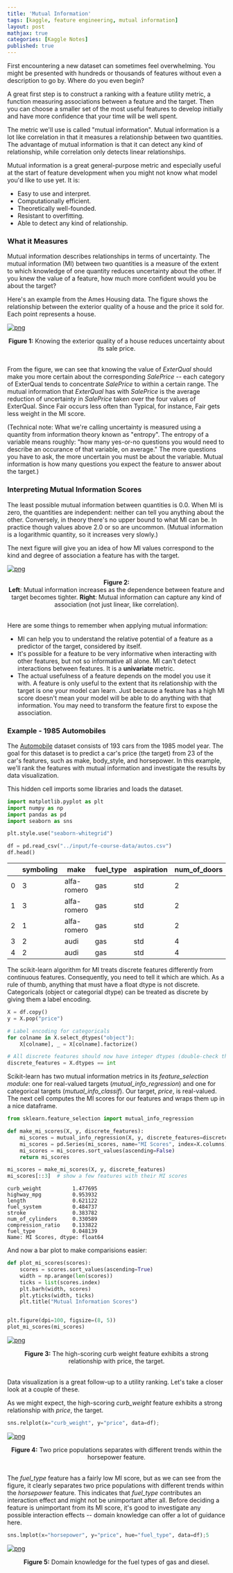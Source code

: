 ```yaml
---
title: 'Mutual Information'
tags: [kaggle, feature engineering, mutual information]
layout: post
mathjax: true
categories: [Kaggle Notes]
published: true
---
```


First encountering a new dataset can sometimes feel overwhelming. You might be presented with hundreds or thousands of features without even a description to go by. Where do you even begin?

A great first step is to construct a ranking with a feature utility metric, a function measuring associations between a feature and the target. Then you can choose a smaller set of the most useful features to develop initially and have more confidence that your time will be well spent.

The metric we'll use is called "mutual information". Mutual information is a lot like correlation in that it measures a relationship between two quantities. The advantage of mutual information is that it can detect any kind of relationship, while correlation only detects linear relationships.

Mutual information is a great general-purpose metric and especially useful at the start of feature development when you might not know what model you'd like to use yet. It is:

- Easy to use and interpret.
- Computationally efficient.
- Theoretically well-founded.
- Resistant to overfitting.
- Able to detect any kind of relationship.

### What it Measures

Mutual information describes relationships in terms of uncertainty. The mutual information (MI) between two quantities is a measure of the extent to which knowledge of one quantity reduces uncertainty about the other. If you knew the value of a feature, how much more confident would you be about the target?

Here's an example from the Ames Housing data. The figure shows the relationship between the exterior quality of a house and the price it sold for. Each point represents a house.

[![png](https://raw.githubusercontent.com/sourestdeeds/sourestdeeds.github.io/main/_posts/2021-12-01-mutual-information/1.png#center)](https://raw.githubusercontent.com/sourestdeeds/sourestdeeds.github.io/main/_posts/2021-12-01-mutual-information/1.png)
<center><b>Figure 1:</b> Knowing the exterior quality of a house reduces uncertainty about its sale price.</center><br> 

From the figure, we can see that knowing the value of *ExterQual* should make you more certain about the corresponding *SalePrice* -- each category of ExterQual tends to concentrate *SalePrice* to within a certain range. The mutual information that *ExterQual* has with *SalePrice* is the average reduction of uncertainty in *SalePrice* taken over the four values of ExterQual. Since Fair occurs less often than Typical, for instance, Fair gets less weight in the MI score.

(Technical note: What we're calling uncertainty is measured using a quantity from information theory known as "entropy". The entropy of a variable means roughly: "how many yes-or-no questions you would need to describe an occurance of that variable, on average." The more questions you have to ask, the more uncertain you must be about the variable. Mutual information is how many questions you expect the feature to answer about the target.)

### Interpreting Mutual Information Scores

The least possible mutual information between quantities is 0.0. When MI is zero, the quantities are independent: neither can tell you anything about the other. Conversely, in theory there's no upper bound to what MI can be. In practice though values above 2.0 or so are uncommon. (Mutual information is a logarithmic quantity, so it increases very slowly.)

The next figure will give you an idea of how MI values correspond to the kind and degree of association a feature has with the target.

[![png](https://raw.githubusercontent.com/sourestdeeds/sourestdeeds.github.io/main/_posts/2021-12-01-mutual-information/1.png#center)](https://raw.githubusercontent.com/sourestdeeds/sourestdeeds.github.io/main/_posts/2021-12-01-mutual-information/1.png)
<center><b>Figure 2:</b><br> <b>Left</b>: Mutual information increases as the dependence between feature and target becomes tighter. <b>Right</b>: Mutual information can capture any kind of association (not just linear, like correlation).</center><br> 

Here are some things to remember when applying mutual information:

- MI can help you to understand the relative potential of a feature as a predictor of the target, considered by itself.
- It's possible for a feature to be very informative when interacting with other features, but not so informative all alone. MI can't detect interactions between features. It is a **univariate** metric.
- The actual usefulness of a feature depends on the model you use it with. A feature is only useful to the extent that its relationship with the target is one your model can learn. Just because a feature has a high MI score doesn't mean your model will be able to do anything with that information. You may need to transform the feature first to expose the association.

### Example - 1985 Automobiles

The [Automobile](https://www.kaggle.com/toramky/automobile-dataset) dataset consists of 193 cars from the 1985 model year. The goal for this dataset is to predict a car's price (the target) from 23 of the car's features, such as make, body_style, and horsepower. In this example, we'll rank the features with mutual information and investigate the results by data visualization.

This hidden cell imports some libraries and loads the dataset.

```python
import matplotlib.pyplot as plt
import numpy as np
import pandas as pd
import seaborn as sns

plt.style.use("seaborn-whitegrid")

df = pd.read_csv("../input/fe-course-data/autos.csv")
df.head()
```



<div class="table-wrapper" markdown="block">

|   | symboling | make        | fuel_type | aspiration | num_of_doors | body_style  | drive_wheels | engine_location | wheel_base | length | ... | engine_size | fuel_system | bore | stroke | compression_ratio | horsepower | peak_rpm | city_mpg | highway_mpg | price |
|---|-----------|-------------|-----------|------------|--------------|-------------|--------------|-----------------|------------|--------|-----|-------------|-------------|------|--------|-------------------|------------|----------|----------|-------------|-------|
| 0 | 3         | alfa-romero | gas       | std        | 2            | convertible | rwd          | front           | 88.6       | 168.8  | ... | 130         | mpfi        | 3.47 | 2.68   | 9                 | 111        | 5000     | 21       | 27          | 13495 |
| 1 | 3         | alfa-romero | gas       | std        | 2            | convertible | rwd          | front           | 88.6       | 168.8  | ... | 130         | mpfi        | 3.47 | 2.68   | 9                 | 111        | 5000     | 21       | 27          | 16500 |
| 2 | 1         | alfa-romero | gas       | std        | 2            | hatchback   | rwd          | front           | 94.5       | 171.2  | ... | 152         | mpfi        | 2.68 | 3.47   | 9                 | 154        | 5000     | 19       | 26          | 16500 |
| 3 | 2         | audi        | gas       | std        | 4            | sedan       | fwd          | front           | 99.8       | 176.6  | ... | 109         | mpfi        | 3.19 | 3.40   | 10                | 102        | 5500     | 24       | 30          | 13950 |
| 4 | 2         | audi        | gas       | std        | 4            | sedan       | 4wd          | front           | 99.4       | 176.6  | ... | 136         | mpfi        | 3.19 | 3.40   | 8                 | 115        | 5500     | 18       | 22          | 17450 |

</div>

The scikit-learn algorithm for MI treats discrete features differently from continuous features. Consequently, you need to tell it which are which. As a rule of thumb, anything that must have a float dtype is not discrete. Categoricals (object or categorial dtype) can be treated as discrete by giving them a label encoding. 

```python
X = df.copy()
y = X.pop("price")

# Label encoding for categoricals
for colname in X.select_dtypes("object"):
    X[colname], _ = X[colname].factorize()

# All discrete features should now have integer dtypes (double-check this before using MI!)
discrete_features = X.dtypes == int
```

Scikit-learn has two mutual information metrics in its *feature_selection module*: one for real-valued targets (*mutual_info_regression*) and one for categorical targets (*mutual_info_classif*). Our target, *price*, is real-valued. The next cell computes the MI scores for our features and wraps them up in a nice dataframe.

```python
from sklearn.feature_selection import mutual_info_regression

def make_mi_scores(X, y, discrete_features):
    mi_scores = mutual_info_regression(X, y, discrete_features=discrete_features)
    mi_scores = pd.Series(mi_scores, name="MI Scores", index=X.columns)
    mi_scores = mi_scores.sort_values(ascending=False)
    return mi_scores

mi_scores = make_mi_scores(X, y, discrete_features)
mi_scores[::3]  # show a few features with their MI scores
```

    curb_weight          1.477695
    highway_mpg          0.953932
    length               0.621122
    fuel_system          0.484737
    stroke               0.383782
    num_of_cylinders     0.330589
    compression_ratio    0.133822
    fuel_type            0.048139
    Name: MI Scores, dtype: float64

And now a bar plot to make comparisions easier:

```python
def plot_mi_scores(scores):
    scores = scores.sort_values(ascending=True)
    width = np.arange(len(scores))
    ticks = list(scores.index)
    plt.barh(width, scores)
    plt.yticks(width, ticks)
    plt.title("Mutual Information Scores")


plt.figure(dpi=100, figsize=(8, 5))
plot_mi_scores(mi_scores)
```

[![png](https://raw.githubusercontent.com/sourestdeeds/sourestdeeds.github.io/main/_posts/2021-12-01-mutual-information/3.png#center)](https://raw.githubusercontent.com/sourestdeeds/sourestdeeds.github.io/main/_posts/2021-12-01-mutual-information/3.png)
<center><b>Figure 3:</b> The high-scoring curb weight feature exhibits a strong relationship with price, the target.</center><br> 

Data visualization is a great follow-up to a utility ranking. Let's take a closer look at a couple of these.

As we might expect, the high-scoring *curb_weight* feature exhibits a strong relationship with *price*, the target.

```python
sns.relplot(x="curb_weight", y="price", data=df);
```

[![png](https://raw.githubusercontent.com/sourestdeeds/sourestdeeds.github.io/main/_posts/2021-12-01-mutual-information/4.png#center)](https://raw.githubusercontent.com/sourestdeeds/sourestdeeds.github.io/main/_posts/2021-12-01-mutual-information/4.png)
<center><b>Figure 4:</b> Two price populations separates with different trends within the horsepower feature.</center><br>

The *fuel_type* feature has a fairly low MI score, but as we can see from the figure, it clearly separates two price populations with different trends within the *horsepower* feature. This indicates that *fuel_type* contributes an interaction effect and might not be unimportant after all. Before deciding a feature is unimportant from its MI score, it's good to investigate any possible interaction effects -- domain knowledge can offer a lot of guidance here.

```python
sns.lmplot(x="horsepower", y="price", hue="fuel_type", data=df);5
```

[![png](https://raw.githubusercontent.com/sourestdeeds/sourestdeeds.github.io/main/_posts/2021-12-01-mutual-information/5.png#center)](https://raw.githubusercontent.com/sourestdeeds/sourestdeeds.github.io/main/_posts/2021-12-01-mutual-information/5.png)
<center><b>Figure 5:</b> Domain knowledge for the fuel types of gas and diesel.</center><br>
